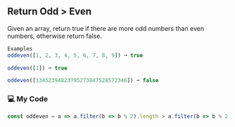 ## Return Odd > Even

Given an array, return true if there are more odd numbers than even numbers, otherwise return false.
```js
Examples
oddeven([1, 2, 3, 4, 5, 6, 7, 8, 9]) ➞ true

oddeven([1]) ➞ true

oddeven([13452394823795273847528572346]) ➞ false
```
### :computer: My Code
```js
const oddeven = a => a.filter(b => b % 2).length > a.filter(b => b % 2 == 0).length;
```
